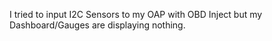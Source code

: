 I tried to input I2C Sensors to my OAP with OBD Inject but my Dashboard/Gauges are displaying nothing.

